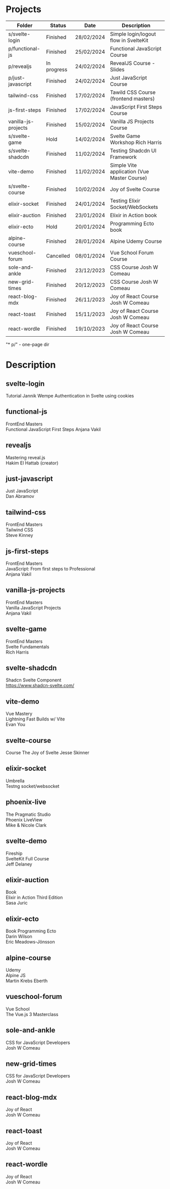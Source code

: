 # Projects

| Folder                 | Status      | Date       | Description |
| ---------------------- | ----------- | ---------- | ----------- |
| s/svelte-login         | Finished    | 28/02/2024 | Simple login/logout flow in SvelteKit            |
| p/functional-js        | Finished    | 25/02/2024 | Functional JavaScript Course                     |
| p/revealjs             | In progress | 24/02/2024 | RevealJS Course - Slides                         |
| p/just-javascript      | Finished    | 24/02/2024 | Just JavaScript Course                           |
| tailwind-css           | Finished    | 17/02/2024 | Tawild CSS Course (frontend masters)             |
| js-first-steps         | Finished    | 17/02/2024 | JavaScript First Steps Course                    |
| vanilla-js-projects    | Finished    | 15/02/2024 | Vanilla JS Projects Course                       |
| s/svelte-game          | Hold        | 14/02/2024 | Svelte Game Workshop Rich Harris                 |
| s/svelte-shadcdn       | Finished    | 11/02/2024 | Testing Shadcdn UI Framework                     |
| vite-demo              | Finished    | 11/02/2024 | Simple Vite application (Vue Master Course)      |
| s/svelte-course        | Finished    | 10/02/2024 | Joy of Svelte Course                             |
| elixir-socket          | Finished    | 24/01/2024 | Testing Elixir Socket/WebSockets                 |
| elixir-auction         | Finished    | 23/01/2024 | Elixir in Action book                            |
| elixir-ecto            | Hold        | 20/01/2024 | Programming Ecto book                            |
| alpine-course          | Finished    | 28/01/2024 | Alpine Udemy Course                              |
| vueschool-forum        | Cancelled   | 08/01/2024 | Vue School Forum Course                          |
| sole-and-ankle         | Finished    | 23/12/2023 | CSS Course Josh W Comeau                         |
| new-grid-times         | Finished    | 20/12/2023 | CSS Course Josh W Comeau                         |
| react-blog-mdx         | Finished    | 26/11/2023 | Joy of React Course Josh W Comeau                |
| react-toast            | Finished    | 15/11/2023 | Joy of React Course Josh W Comeau                |
| react-wordle           | Finished    | 19/10/2023 | Joy of React Course Josh W Comeau                |

"* p/" - one-page dir

# Description

## svelte-login

Tutorial
Jannik Wempe
Authentication in Svelte using cookies

## functional-js

FrontEnd Masters  
Functional JavaScript First Steps
Anjana Vakil

## revealjs

Mastering reveal.js   
Hakim El Hattab (creator)

## just-javascript

Just JavaScript  
Dan Abramov

## tailwind-css

FrontEnd Masters  
Tailwind CSS  
Steve Kinney

## js-first-steps

FrontEnd Masters  
JavaScript: From first steps to Professional  
Anjana Vakil

## vanilla-js-projects

FrontEnd Masters  
Vanilla JavaScript Projects  
Anjana Vakil

## svelte-game

FrontEnd Masters  
Svelte Fundamentals  
Rich Harris

## svelte-shadcdn

Shadcn Svelte Component  
https://www.shadcn-svelte.com/

## vite-demo

Vue Mastery  
Lightning Fast Builds w/ Vite  
Evan You

## svelte-course

Course
The Joy of Svelte
Jesse Skinner

## elixir-socket

Umbrella  
Testng socket/websocket

## phoenix-live

The Pragmatic Studio  
Phoenix LiveView  
Mike & Nicole Clark

## svelte-demo

Fireship  
SvelteKit Full Course  
Jeff Delaney

## elixir-auction

Book  
Elixir in Action Third Edition  
Sasa Juric

## elixir-ecto

Book
Programming Ecto  
Darin Wilson  
Eric Meadows-Jönsson

## alpine-course

Udemy  
Alpine JS  
Martin Krebs Eberth

## vueschool-forum

Vue School  
The Vue.js 3 Masterclass

## sole-and-ankle

CSS for JavaScript Developers  
Josh W Comeau

## new-grid-times

CSS for JavaScript Developers  
Josh W Comeau

## react-blog-mdx

Joy of React  
Josh W Comeau

## react-toast

Joy of React  
Josh W Comeau

## react-wordle

Joy of React  
Josh W Comeau
